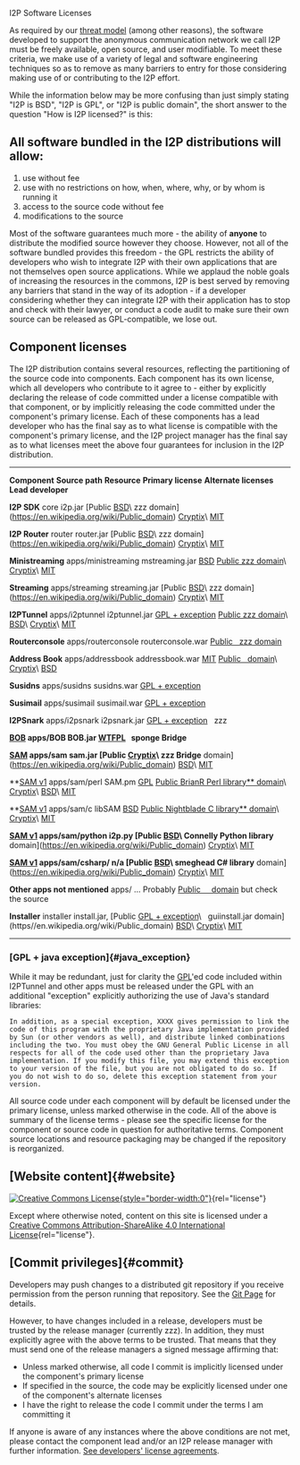  I2P Software
Licenses 

As required by our [threat model]() (among
other reasons), the software developed to support the anonymous
communication network we call I2P must be freely available, open source,
and user modifiable. To meet these criteria, we make use of a variety of
legal and software engineering techniques so as to remove as many
barriers to entry for those considering making use of or contributing to
the I2P effort.

While the information below may be more confusing than just simply
stating \"I2P is BSD\", \"I2P is GPL\", or \"I2P is public domain\", the
short answer to the question \"How is I2P licensed?\" is this:

## All software bundled in the I2P distributions will allow:

1. use without fee
2. use with no restrictions on how, when, where, why, or by whom is
 running it
3. access to the source code without fee
4. modifications to the source

Most of the software guarantees much more - the ability of **anyone** to
distribute the modified source however they choose. However, not all of
the software bundled provides this freedom - the GPL restricts the
ability of developers who wish to integrate I2P with their own
applications that are not themselves open source applications. While we
applaud the noble goals of increasing the resources in the commons, I2P
is best served by removing any barriers that stand in the way of its
adoption - if a developer considering whether they can integrate I2P
with their application has to stop and check with their lawyer, or
conduct a code audit to make sure their own source can be released as
GPL-compatible, we lose out.

## Component licenses

The I2P distribution contains several resources, reflecting the
partitioning of the source code into components. Each component has its
own license, which all developers who contribute to it agree to - either
by explicitly declaring the release of code committed under a license
compatible with that component, or by implicitly releasing the code
committed under the component\'s primary license. Each of these
components has a lead developer who has the final say as to what license
is compatible with the component\'s primary license, and the I2P project
manager has the final say as to what licenses meet the above four
guarantees for inclusion in the I2P distribution.

 ------------------------------------------------------- -------------------- ------------------- -------------------------------------------------------- -------------------------------------------------------- -------------
 **Component** **Source path** **Resource** **Primary license** **Alternate licenses** **Lead
 developer**

 **I2P SDK** core i2p.jar [Public [BSD](http://opensource.org/licenses/bsd-license.php)\ zzz
 domain](https://en.wikipedia.org/wiki/Public_domain) [Cryptix](http://www.cryptix.org/LICENSE.TXT)\ 
 [MIT](http://opensource.org/licenses/mit-license.html) 

 **I2P Router** router router.jar [Public [BSD](http://opensource.org/licenses/bsd-license.php)\ zzz
 domain](https://en.wikipedia.org/wiki/Public_domain) [Cryptix](http://www.cryptix.org/LICENSE.TXT)\ 
 [MIT](http://opensource.org/licenses/mit-license.html) 

 **Ministreaming** apps/ministreaming mstreaming.jar [BSD](http://opensource.org/licenses/bsd-license.php) [Public zzz
 domain](https://en.wikipedia.org/wiki/Public_domain)\ 
 [Cryptix](http://www.cryptix.org/LICENSE.TXT)\ 
 [MIT](http://opensource.org/licenses/mit-license.html) 

 **Streaming** apps/streaming streaming.jar [Public [BSD](http://opensource.org/licenses/bsd-license.php)\ zzz
 domain](https://en.wikipedia.org/wiki/Public_domain) [Cryptix](http://www.cryptix.org/LICENSE.TXT)\ 
 [MIT](http://opensource.org/licenses/mit-license.html) 

 **I2PTunnel** apps/i2ptunnel i2ptunnel.jar [GPL + exception](#java_exception) [Public zzz
 domain](https://en.wikipedia.org/wiki/Public_domain)\ 
 [BSD](http://opensource.org/licenses/bsd-license.php)\ 
 [Cryptix](http://www.cryptix.org/LICENSE.TXT)\ 
 [MIT](http://opensource.org/licenses/mit-license.html) 

 **Routerconsole** apps/routerconsole routerconsole.war [Public   zzz
 domain](https://en.wikipedia.org/wiki/Public_domain) 

 **Address Book** apps/addressbook addressbook.war [MIT](http://opensource.org/licenses/mit-license.html) [Public  
 domain](https://en.wikipedia.org/wiki/Public_domain)\ 
 [Cryptix](http://www.cryptix.org/LICENSE.TXT)\ 
 [BSD](http://opensource.org/licenses/bsd-license.php) 

 **Susidns** apps/susidns susidns.war [GPL + exception](#java_exception)    

 **Susimail** apps/susimail susimail.war [GPL + exception](#java_exception)    

 **I2PSnark** apps/i2psnark i2psnark.jar [GPL + exception](#java_exception)   zzz

 **[BOB]() apps/BOB BOB.jar [WTFPL](https://en.wikipedia.org/wiki/WTFPL)   sponge
 Bridge** 

 **[SAM]() apps/sam sam.jar [Public [Cryptix](http://www.cryptix.org/LICENSE.TXT)\ zzz
 Bridge** domain](https://en.wikipedia.org/wiki/Public_domain) [BSD](http://opensource.org/licenses/bsd-license.php)\ 
 [MIT](http://opensource.org/licenses/mit-license.html) 

 **[SAM v1]() apps/sam/perl SAM.pm [GPL](https://www.gnu.org/licenses/gpl-2.0.html) [Public BrianR
 Perl library** domain](https://en.wikipedia.org/wiki/Public_domain)\ 
 [Cryptix](http://www.cryptix.org/LICENSE.TXT)\ 
 [BSD](http://opensource.org/licenses/bsd-license.php)\ 
 [MIT](http://opensource.org/licenses/mit-license.html) 

 **[SAM v1]() apps/sam/c libSAM [BSD](http://opensource.org/licenses/bsd-license.php) [Public Nightblade
 C library** domain](https://en.wikipedia.org/wiki/Public_domain)\ 
 [Cryptix](http://www.cryptix.org/LICENSE.TXT)\ 
 [MIT](http://opensource.org/licenses/mit-license.html) 

 **[SAM v1]() apps/sam/python i2p.py [Public [BSD](http://opensource.org/licenses/bsd-license.php)\ Connelly
 Python library** domain](https://en.wikipedia.org/wiki/Public_domain) [Cryptix](http://www.cryptix.org/LICENSE.TXT)\ 
 [MIT](http://opensource.org/licenses/mit-license.html) 

 **[SAM v1]() apps/sam/csharp/ n/a [Public [BSD](http://opensource.org/licenses/bsd-license.php)\ smeghead
 C# library** domain](https://en.wikipedia.org/wiki/Public_domain) [Cryptix](http://www.cryptix.org/LICENSE.TXT)\ 
 [MIT](http://opensource.org/licenses/mit-license.html) 

 **Other apps not mentioned** apps/ \... Probably [Public    
 domain](https://en.wikipedia.org/wiki/Public_domain) but 
 check the source 

 **Installer** installer install.jar, [Public [GPL + exception](#java_exception)\  
 guiinstall.jar domain](https//en.wikipedia.org/wiki/Public_domain) [BSD](http://opensource.org/licenses/bsd-license.php)\ 
 [Cryptix](http://www.cryptix.org/LICENSE.TXT)\ 
 [MIT](http://opensource.org/licenses/mit-license.html) 
 ------------------------------------------------------- -------------------- ------------------- -------------------------------------------------------- -------------------------------------------------------- -------------

### [GPL + java exception]{#java_exception}

While it may be redundant, just for clarity the
[GPL]()\'ed code included within I2PTunnel and
other apps must be released under the GPL with an additional
\"exception\" explicitly authorizing the use of Java\'s standard
libraries:

`In addition, as a special exception, XXXX gives permission to link the code of this program with the proprietary Java implementation provided by Sun (or other vendors as well), and distribute linked combinations including the two. You must obey the GNU General Public License in all respects for all of the code used other than the proprietary Java implementation. If you modify this file, you may extend this exception to your version of the file, but you are not obligated to do so. If you do not wish to do so, delete this exception statement from your version.`

All source code under each component will by default be licensed under
the primary license, unless marked otherwise in the code. All of the
above is summary of the license terms - please see the specific license
for the component or source code in question for authoritative terms.
Component source locations and resource packaging may be changed if the
repository is reorganized.

## [Website content]{#website}

[![Creative Commons
License](images/cc-by-sa-4.0.png){style="border-width:0"}](http://creativecommons.org/licenses/by-sa/4.0/){rel="license"}

Except where otherwise noted, content on this site is licensed under a
[Creative Commons Attribution-ShareAlike 4.0 International
License](http://creativecommons.org/licenses/by-sa/4.0/){rel="license"}.

## [Commit privileges]{#commit}

Developers may push changes to a distributed git repository if you
receive permission from the person running that repository. See the [Git
Page]() for details.

However, to have changes included in a release, developers must be
trusted by the release manager (currently zzz). In addition, they must
explicitly agree with the above terms to be trusted. That means that
they must send one of the release managers a signed message affirming
that:

- Unless marked otherwise, all code I commit is implicitly licensed
 under the component\'s primary license
- If specified in the source, the code may be explicitly licensed
 under one of the component\'s alternate licenses
- I have the right to release the code I commit under the terms I am
 committing it

If anyone is aware of any instances where the above conditions are not
met, please contact the component lead and/or an I2P release manager
with further information. [See developers\' license
agreements]().


